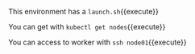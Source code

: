 This environment has a `launch.sh`{{execute}}

You can get with `kubectl get nodes`{{execute}}

You can access to worker with `ssh node01`{{execute}}
